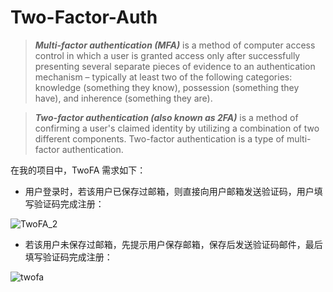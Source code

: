 # Two-Factor-Auth

>***Multi-factor authentication (MFA)*** is a method of computer access control in which a user is granted access only after successfully presenting several separate pieces of evidence to an authentication mechanism – typically at least two of the following categories: knowledge (something they know), possession (something they have), and inherence (something they are).

>***Two-factor authentication (also known as 2FA)*** is a method of confirming a user's claimed identity by utilizing a combination of two different components. Two-factor authentication is a type of multi-factor authentication.


在我的项目中，TwoFA 需求如下：

- 用户登录时，若该用户已保存过邮箱，则直接向用户邮箱发送验证码，用户填写验证码完成注册：

![TwoFA_2](http://oimbmvqt3.bkt.clouddn.com/TWOFA_2.PNG)

- 若该用户未保存过邮箱，先提示用户保存邮箱，保存后发送验证码邮件，最后填写验证码完成注册：

![twofa](http://oimbmvqt3.bkt.clouddn.com/TWOFA_1.PNG)
